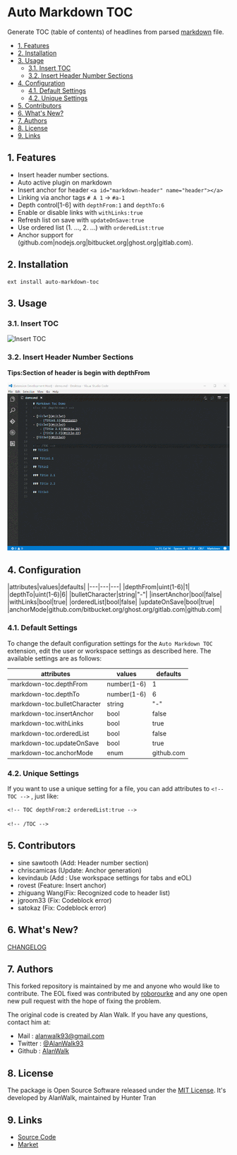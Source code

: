 # Auto Markdown TOC
<a id="markdown-auto-markdown-toc" name="auto-markdown-toc"></a>
Generate TOC (table of contents) of headlines from parsed [markdown](https://en.wikipedia.org/wiki/Markdown) file.

<!-- TOC depthfrom:undefined -->

- [1. Features](#1-features)
- [2. Installation](#2-installation)
- [3. Usage](#3-usage)
    - [3.1. Insert TOC](#31-insert-toc)
    - [3.2. Insert Header Number Sections](#32-insert-header-number-sections)
- [4. Configuration](#4-configuration)
    - [4.1. Default Settings](#41-default-settings)
    - [4.2. Unique Settings](#42-unique-settings)
- [5. Contributors](#5-contributors)
- [6. What's New?](#6-whats-new)
- [7. Authors](#7-authors)
- [8. License](#8-license)
- [9. Links](#9-links)

<!-- /TOC -->

## 1. Features
<a id="markdown-1-features" name="1-features"></a>
- Insert header number sections.
- Auto active plugin on markdown
- Insert anchor for header `<a id="markdown-header" name="header"></a>`
- Linking via anchor tags `# A 1` → `#a-1`
- Depth control[1-6] with `depthFrom:1` and `depthTo:6`
- Enable or disable links with `withLinks:true`
- Refresh list on save with `updateOnSave:true`
- Use ordered list (1. ..., 2. ...) with `orderedList:true`
- Anchor support for (github.com|nodejs.org|bitbucket.org|ghost.org|gitlab.com).

## 2. Installation
<a id="markdown-2-installation" name="2-installation"></a>
```
ext install auto-markdown-toc
```

## 3. Usage
<a id="markdown-3-usage" name="3-usage"></a>
### 3.1. Insert TOC
<a id="markdown-31-insert-toc" name="31-insert-toc"></a>
![Insert TOC](img/insert-toc.gif)

### 3.2. Insert Header Number Sections
<a id="markdown-32-insert-header-number-sections" name="32-insert-header-number-sections"></a>
**Tips:Section of header is begin with depthFrom**

![Insert Header Number Sections](img/insert-header-number-sections.gif)

## 4. Configuration
<a id="markdown-4-configuration" name="4-configuration"></a>
|attributes|values|defaults|
|---|---|---|
|depthFrom|uint(1-6)|1|
|depthTo|uint(1-6)|6|
|bulletCharacter|string|"-"|
|insertAnchor|bool|false|
|withLinks|bool|true|
|orderedList|bool|false|
|updateOnSave|bool|true|
|anchorMode|github.com/bitbucket.org/ghost.org/gitlab.com|github.com|

### 4.1. Default Settings
<a id="markdown-41-default-settings" name="41-default-settings"></a>
To change the default configuration settings for the `Auto Markdown TOC` extension, edit the user or workspace settings as described here. The available settings are as follows:

|attributes|values|defaults|
|---|---|---|
|markdown-toc.depthFrom|number(1-6)|1|
|markdown-toc.depthTo|number(1-6)|6|
|markdown-toc.bulletCharacter|string|"-"|
|markdown-toc.insertAnchor|bool|false|
|markdown-toc.withLinks|bool|true|
|markdown-toc.orderedList|bool|false|
|markdown-toc.updateOnSave|bool|true|
|markdown-toc.anchorMode|enum|github.com|

### 4.2. Unique Settings
<a id="markdown-42-unique-settings" name="42-unique-settings"></a>
If you want to use a unique setting for a file, you can add attributes to `<!-- TOC -->` , just like:

```
<!-- TOC depthFrom:2 orderedList:true -->

<!-- /TOC -->
```

## 5. Contributors
<a id="markdown-5-contributors" name="5-contributors"></a>
- sine sawtooth (Add: Header number section)
- chriscamicas (Update: Anchor generation)
- kevindaub (Add : Use workspace settings for tabs and eOL)
- rovest (Feature: Insert anchor)
- zhiguang Wang(Fix: Recognized code to header list)
- jgroom33 (Fix: Codeblock error)
- satokaz (Fix: Codeblock error)

## 6. What's New?
<a id="markdown-6-whats-new" name="6-whats-new"></a>
[CHANGELOG](https://github.com/huntertran/markdown-toc/blob/master/CHANGELOG.md)


## 7. Authors
<a id="markdown-7-authors" name="7-authors"></a>

This forked repository is maintained by me and anyone who would like to contribute. The EOL fixed was contributed by [roborourke](https://github.com/roborourke/markdown-toc.git) and any one open new pull request with the hope of fixing the problem.

The original code is created by Alan Walk. If you have any questions, contact him at:
- Mail : [alanwalk93@gmail.com](mailto:alanwalk93@gmail.com)
- Twitter : [@AlanWalk93](https://twitter.com/AlanWalk93)
- Github : [AlanWalk](https://github.com/AlanWalk)

## 8. License
<a id="markdown-8-license" name="8-license"></a>
The package is Open Source Software released under the [MIT License](LICENSE). It's developed by AlanWalk, maintained by Hunter Tran

## 9. Links
<a id="markdown-9-links" name="9-links"></a>
- [Source Code](https://github.com/huntertran/markdown-toc)
- [Market](https://marketplace.visualstudio.com/items?itemName=huntertran.auto-markdown-toc)

